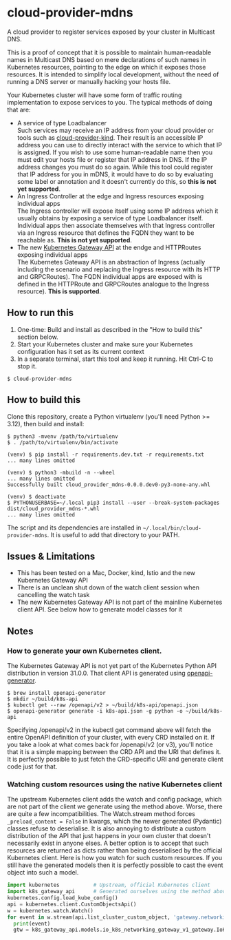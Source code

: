 # cloud-provider-mdns

A cloud provider to register services exposed by your cluster in Multicast DNS.

This is a proof of concept that it is possible to maintain human-readable names in Multicast DNS based on mere
declarations of such names in Kubernetes resources, pointing to the edge on which it exposes those resources. It is
intended to simplify local development, without the need of running a DNS server or manually hacking your hosts file.

Your Kubernetes cluster will have some form of traffic routing implementation to expose services to you. The typical
methods of doing that are:

* A service of type Loadbalancer  
  Such services may receive an IP address from your cloud provider or tools such as [cloud-provider-kind](https://github.com/kubernetes-sigs/cloud-provider-kind). Their result is an accessible IP address you can use to directly interact with the service to which that IP is assigned. If you wish to use some human-readable name then you must edit your hosts file or register that IP address in DNS. If the IP address changes you must do so again. While this tool could register that IP address for you in mDNS, it would have to do so by evaluating some label or annotation and it doesn't currently do this, so **this is not yet supported**.
* An Ingress Controller at the edge and Ingress resources exposing individual apps  
  The Ingress controller will expose itself using some IP address which it usually obtains by exposing a service of type Loadbalancer itself. Individual apps then associate themselves with that Ingress controller via an Ingress resource that defines the FQDN they want to be reachable as. **This is not yet supported**.
* The new [Kubernetes Gateway API](https://gateway-api.sigs.k8s.io) at the endge and HTTPRoutes exposing individual apps  
  The Kubernetes Gateway API is an abstraction of Ingress (actually including the scenario and replacing the Ingress resource with its HTTP and GRPCRoutes). The FQDN individual apps are exposed with is defined in the HTTPRoute and GRPCRoutes analogue to the Ingress resource). **This is supported**.

## How to run this

1. One-time: Build and install as described in the "How to build this" section below. 
2. Start your Kubernetes cluster and make sure your Kubernetes configuration has it set as its current context
3. In a separate terminal, start this tool and keep it running. Hit Ctrl-C to stop it.

```shell
$ cloud-provider-mdns
```

## How to build this

Clone this repository, create a Python virtualenv (you'll need Python >= 3.12), then build and install:

```shell
$ python3 -mvenv /path/to/virtualenv
$ . /path/to/virtualenv/bin/activate

(venv) $ pip install -r requirements.dev.txt -r requirements.txt
... many lines omitted

(venv) $ python3 -mbuild -n --wheel
... many lines omitted
Successfully built cloud_provider_mdns-0.0.0.dev0-py3-none-any.whl

(venv) $ deactivate
$ PYTHONUSERBASE=~/.local pip3 install --user --break-system-packages dist/cloud_provider_mdns-*.whl
... many lines omitted
```

The script and its dependencies are installed in `~/.local/bin/cloud-provider-mdns`. It is useful to add that directory
to your PATH.

## Issues & Limitations

* This has been tested on a Mac, Docker, kind, Istio and the new Kubernetes Gateway API
* There is an unclean shut down of the watch client session when cancelling the watch task
* The new Kubernetes Gateway API is not part of the mainline Kubernetes client API. See below how to generate model classes for it

## Notes

### How to generate your own Kubernetes client.

The Kubernetes Gateway API is not yet part of the Kubernetes Python API distribution in version 31.0.0. 
That client API is generated using [openapi-generator](https://openapi-generator.tech).

```shell
$ brew install openapi-generator
$ mkdir ~/build/k8s-api
$ kubectl get --raw /openapi/v2 > ~/build/k8s-api/openapi.json
$ openapi-generator generate -i k8s-api.json -g python -o ~/build/k8s-api
```

Specifying /openapi/v2 in the kubectl get command above will fetch the entire OpenAPI definition of your cluster, with
every CRD installed on it. If you take a look at what comes back for /openapi/v2 (or v3), you'll notice that it is a
simple mapping between the CRD API and the URI that defines it. It is perfectly possible to just fetch the CRD-specific
URI and generate client code just for that.

### Watching custom resources using the native Kubernetes client

The upstream Kubernetes client adds the watch and config package, which are not part of the client we generate using
the method above. Worse, there are quite a few incompatibilities. The Watch.stream method forces 
`_preload_content = False` in kwargs, which the newer generated (Pydantic) classes refuse to deserialise. It is also
annoying to distribute a custom distribution of the API that just happens in your own cluster that doesn't necessarily
exist in anyone elses. A better option is to accept that such resources are returned as dicts rather than being
deserialised by the official Kubernetes client. Here is how you watch for such custom resources. If you still have the
generated models then it is perfectly possible to cast the event object into such a model.

```python
import kubernetes           # Upstream, official Kubernetes client
import k8s_gateway_api      # Generated ourselves using the method above
kubernetes.config.load_kube_config()
api = kubernetes.client.CustomObjectsApi()
w = kubernetes.watch.Watch()
for event in w.stream(api.list_cluster_custom_object, 'gateway.networking.k8s.io', 'v1', 'gateways'):
  print(event)
  gtw = k8s_gateway_api.models.io_k8s_networking_gateway_v1_gateway.IoK8sNetworkingGatewayV1Gateway.model_validate(event['object'])
```
